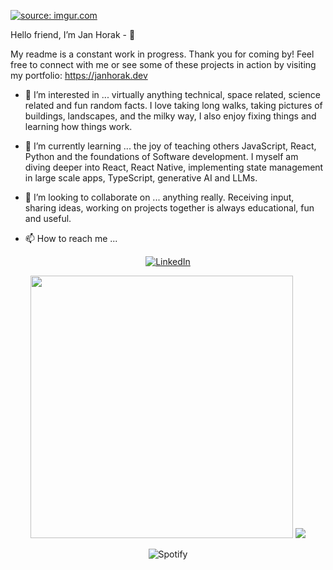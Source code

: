 <a href="https://imgur.com/26DOn41"><img src="https://i.imgur.com/26DOn41.png" title="source: imgur.com" /></a>

Hello friend, I’m Jan Horak - 👋

My readme is a constant work in progress. Thank you for coming by! 
Feel free to connect with me or see some of these projects in action by visiting my portfolio: https://janhorak.dev

- 👀 I’m interested in ...
      virtually anything technical, space related, science related and fun random facts.
      I love taking long walks, taking pictures of buildings, landscapes, and the milky way, I also enjoy fixing things and learning how things work.
  
- 🌱 I’m currently learning ...
      the joy of teaching others JavaScript, React, Python and the foundations of Software development.
      I myself am diving deeper into React, React Native, implementing state management in large scale apps, TypeScript, generative AI and LLMs.

- 💞️ I’m looking to collaborate on ...
      anything really. Receiving input, sharing ideas, working on projects together is always educational, fun and useful. 
  
- 📫 How to reach me ...

<div align="center">
      

[![LinkedIn](https://img.shields.io/badge/linkedin-%230077B5.svg?style=for-the-badge&logo=linkedin&logoColor=white)](https://www.linkedin.com/in/jan-horak/)

      

<p float="left">
      
<a href="[https://https://github.com/anuraghazra/github-readme-stats]"><img src="https://jans-github-readme-stats.vercel.app/api?username=MrJanHorak&theme=radical&count_private=true" width=420px/></a>
<a href="[https://https://github.com/anuraghazra/github-readme-stats]"><img src="https://jans-github-readme-stats.vercel.app/api/top-langs/?username=MrJanHorak&theme=radical&count_private=true&layout=compact&hide=PLpgSQL" /></a>
      

</p>

![Spotify](https://showcurrentspotifysongongithubreadme.vercel.app/api/spotify)
</div>
<!---
MrJanHorak/MrJanHorak is a ✨ special ✨ repository because its `README.md` (this file) appears on your GitHub profile.
You can click the Preview link to take a look at your changes.
--->

